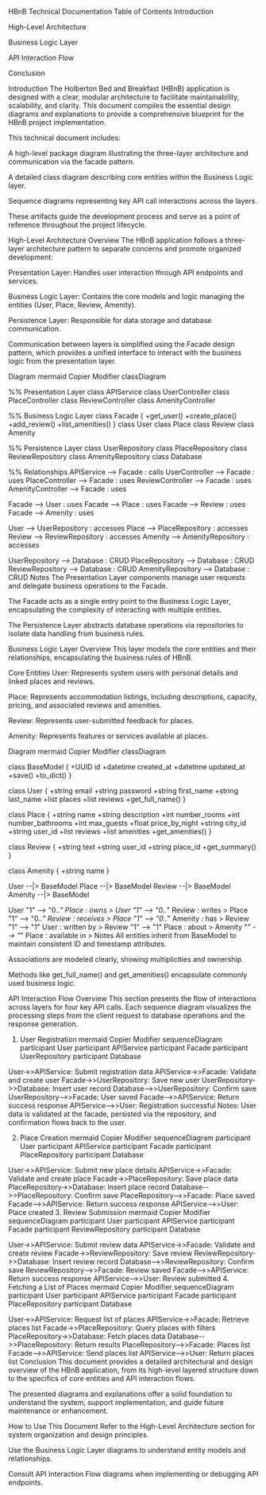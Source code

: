 HBnB Technical Documentation
Table of Contents
Introduction

High-Level Architecture

Business Logic Layer

API Interaction Flow

Conclusion

Introduction
The Holberton Bed and Breakfast (HBnB) application is designed with a clear, modular architecture to facilitate maintainability, scalability, and clarity. This document compiles the essential design diagrams and explanations to provide a comprehensive blueprint for the HBnB project implementation.

This technical document includes:

A high-level package diagram illustrating the three-layer architecture and communication via the facade pattern.

A detailed class diagram describing core entities within the Business Logic layer.

Sequence diagrams representing key API call interactions across the layers.

These artifacts guide the development process and serve as a point of reference throughout the project lifecycle.

High-Level Architecture
Overview
The HBnB application follows a three-layer architecture pattern to separate concerns and promote organized development:

Presentation Layer: Handles user interaction through API endpoints and services.

Business Logic Layer: Contains the core models and logic managing the entities (User, Place, Review, Amenity).

Persistence Layer: Responsible for data storage and database communication.

Communication between layers is simplified using the Facade design pattern, which provides a unified interface to interact with the business logic from the presentation layer.

Diagram
mermaid
Copier
Modifier
classDiagram

%% Presentation Layer
class APIService
class UserController
class PlaceController
class ReviewController
class AmenityController

%% Business Logic Layer
class Facade {
    +get_user()
    +create_place()
    +add_review()
    +list_amenities()
}
class User
class Place
class Review
class Amenity

%% Persistence Layer
class UserRepository
class PlaceRepository
class ReviewRepository
class AmenityRepository
class Database

%% Relationships
APIService --> Facade : calls
UserController --> Facade : uses
PlaceController --> Facade : uses
ReviewController --> Facade : uses
AmenityController --> Facade : uses

Facade --> User : uses
Facade --> Place : uses
Facade --> Review : uses
Facade --> Amenity : uses

User --> UserRepository : accesses
Place --> PlaceRepository : accesses
Review --> ReviewRepository : accesses
Amenity --> AmenityRepository : accesses

UserRepository --> Database : CRUD
PlaceRepository --> Database : CRUD
ReviewRepository --> Database : CRUD
AmenityRepository --> Database : CRUD
Notes
The Presentation Layer components manage user requests and delegate business operations to the Facade.

The Facade acts as a single entry point to the Business Logic Layer, encapsulating the complexity of interacting with multiple entities.

The Persistence Layer abstracts database operations via repositories to isolate data handling from business rules.

Business Logic Layer
Overview
This layer models the core entities and their relationships, encapsulating the business rules of HBnB.

Core Entities
User: Represents system users with personal details and linked places and reviews.

Place: Represents accommodation listings, including descriptions, capacity, pricing, and associated reviews and amenities.

Review: Represents user-submitted feedback for places.

Amenity: Represents features or services available at places.

Diagram
mermaid
Copier
Modifier
classDiagram

class BaseModel {
    +UUID id
    +datetime created_at
    +datetime updated_at
    +save()
    +to_dict()
}

class User {
    +string email
    +string password
    +string first_name
    +string last_name
    +list<Place> places
    +list<Review> reviews
    +get_full_name()
}

class Place {
    +string name
    +string description
    +int number_rooms
    +int number_bathrooms
    +int max_guests
    +float price_by_night
    +string city_id
    +string user_id
    +list<Review> reviews
    +list<Amenity> amenities
    +get_amenities()
}

class Review {
    +string text
    +string user_id
    +string place_id
    +get_summary()
}

class Amenity {
    +string name
}

User --|> BaseModel
Place --|> BaseModel
Review --|> BaseModel
Amenity --|> BaseModel

User "1" --> "0..*" Place : owns >
User "1" --> "0..*" Review : writes >
Place "1" --> "0..*" Review : receives >
Place "1" --> "0..*" Amenity : has >
Review "1" --> "1" User : written by >
Review "1" --> "1" Place : about >
Amenity "*" --> "*" Place : available in >
Notes
All entities inherit from BaseModel to maintain consistent ID and timestamp attributes.

Associations are modeled clearly, showing multiplicities and ownership.

Methods like get_full_name() and get_amenities() encapsulate commonly used business logic.

API Interaction Flow
Overview
This section presents the flow of interactions across layers for four key API calls. Each sequence diagram visualizes the processing steps from the client request to database operations and the response generation.

1. User Registration
mermaid
Copier
Modifier
sequenceDiagram
participant User
participant APIService
participant Facade
participant UserRepository
participant Database

User->>APIService: Submit registration data
APIService->>Facade: Validate and create user
Facade->>UserRepository: Save new user
UserRepository->>Database: Insert user record
Database-->>UserRepository: Confirm save
UserRepository-->>Facade: User saved
Facade-->>APIService: Return success response
APIService-->>User: Registration successful
Notes:
User data is validated at the facade, persisted via the repository, and confirmation flows back to the user.

2. Place Creation
mermaid
Copier
Modifier
sequenceDiagram
participant User
participant APIService
participant Facade
participant PlaceRepository
participant Database

User->>APIService: Submit new place details
APIService->>Facade: Validate and create place
Facade->>PlaceRepository: Save place data
PlaceRepository->>Database: Insert place record
Database-->>PlaceRepository: Confirm save
PlaceRepository-->>Facade: Place saved
Facade-->>APIService: Return success response
APIService-->>User: Place created
3. Review Submission
mermaid
Copier
Modifier
sequenceDiagram
participant User
participant APIService
participant Facade
participant ReviewRepository
participant Database

User->>APIService: Submit review data
APIService->>Facade: Validate and create review
Facade->>ReviewRepository: Save review
ReviewRepository->>Database: Insert review record
Database-->>ReviewRepository: Confirm save
ReviewRepository-->>Facade: Review saved
Facade-->>APIService: Return success response
APIService-->>User: Review submitted
4. Fetching a List of Places
mermaid
Copier
Modifier
sequenceDiagram
participant User
participant APIService
participant Facade
participant PlaceRepository
participant Database

User->>APIService: Request list of places
APIService->>Facade: Retrieve places list
Facade->>PlaceRepository: Query places with filters
PlaceRepository->>Database: Fetch places data
Database-->>PlaceRepository: Return results
PlaceRepository-->>Facade: Places list
Facade-->>APIService: Send places list
APIService-->>User: Return places list
Conclusion
This document provides a detailed architectural and design overview of the HBnB application, from its high-level layered structure down to the specifics of core entities and API interaction flows.

The presented diagrams and explanations offer a solid foundation to understand the system, support implementation, and guide future maintenance or enhancement.

How to Use This Document
Refer to the High-Level Architecture section for system organization and design principles.

Use the Business Logic Layer diagrams to understand entity models and relationships.

Consult API Interaction Flow diagrams when implementing or debugging API endpoints.

